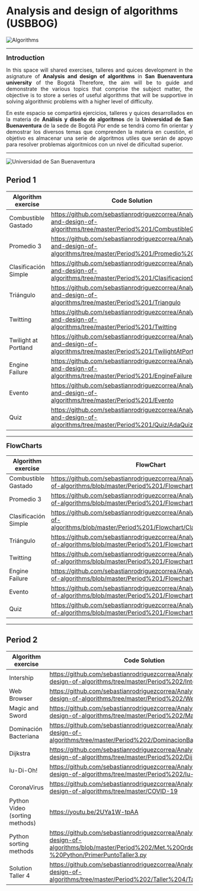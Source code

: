 # Analysis and design of algorithms (USBBOG)

![Algorithms](https://www.caracteristicas.co/wp-content/uploads/2018/08/Algoritmo-min-e1533652024302.jpg)

___

<span style = "font-size: 13pt">**Introduction**</span>

<p style = 'text-align: justify;'>
In this space will shared exercises, talleres and quices development in the asignature of <strong>Analysis and design of algorithms</strong> in <strong>San Buenaventura university</strong> of the Bogotá <https://www.usbbog.edu.co/> Therefore, the aim will be to guide and demonstrate the various topics that comprise the subject matter, the objective is to store a series of useful algorithms that will be supportive in solving algorithmic problems with a higher level of difficulty.</p> 

<p style = 'text-align: justify;'>
En este espacio se compartirá ejercicios, talleres y quices desarrollados en la materia de <strong>Análisis y diseño de algoritmos</strong> de la <strong>Universidad de San Buenaventura</strong> de la sede de Bogotá <https://www.usbbog.edu.co/> Por ende se tendrá como fin orientar y demostrar los diversos temas que comprenden la materia en cuestión, el objetivo es almacenar una serie de algoritmos utiles que serán de apoyo para resolver problemas algoritmicos con un nivel de dificultad superior.</p>

___

![Universidad de San Buenaventura](https://dachcolombia.com/wp-content/uploads/2017/07/7993_universidad-de-san-buenaventura.jpg)

## Period 1 
 
|Algorithm exercise|<center>Code Solution</center>|
|------------------|--------|
|Combustible Gastado|<https://github.com/sebastianrodriguezcorrea/Analysis-and-design-of-algorithms/tree/master/Period%201/CombustibleGastado>|
|Promedio 3|<https://github.com/sebastianrodriguezcorrea/Analysis-and-design-of-algorithms/tree/master/Period%201/Promedio%203>|
|Clasificación Simple|<https://github.com/sebastianrodriguezcorrea/Analysis-and-design-of-algorithms/tree/master/Period%201/ClasificacionSimple>|
|Triángulo|<https://github.com/sebastianrodriguezcorrea/Analysis-and-design-of-algorithms/tree/master/Period%201/Triangulo>|
|Twitting|<https://github.com/sebastianrodriguezcorrea/Analysis-and-design-of-algorithms/tree/master/Period%201/Twitting>|
|Twilight at Portland|<https://github.com/sebastianrodriguezcorrea/Analysis-and-design-of-algorithms/tree/master/Period%201/TwilightAtPortland>|
|Engine Failure|<https://github.com/sebastianrodriguezcorrea/Analysis-and-design-of-algorithms/tree/master/Period%201/EngineFailure>|
|Evento|<https://github.com/sebastianrodriguezcorrea/Analysis-and-design-of-algorithms/tree/master/Period%201/Evento>|
|Quiz|<https://github.com/sebastianrodriguezcorrea/Analysis-and-design-of-algorithms/tree/master/Period%201/Quiz/AdaQuiz>|

___

<span style = "font-size: 13pt">**FlowCharts**</span>

|Algorithm exercise|<center>FlowChart</center>|
|------------------|---------|
|Combustible Gastado|<https://github.com/sebastianrodriguezcorrea/Analysis-and-design-of-algorithms/blob/master/Period%201/Flowchart/Promedio3.jpg>|
|Promedio 3|<https://github.com/sebastianrodriguezcorrea/Analysis-and-design-of-algorithms/blob/master/Period%201/Flowchart/Promedio3.jpg>|
|Clasificación Simple|<https://github.com/sebastianrodriguezcorrea/Analysis-and-design-of-algorithms/blob/master/Period%201/Flowchart/ClasificacionSimple.jpg>|
|Triángulo|<https://github.com/sebastianrodriguezcorrea/Analysis-and-design-of-algorithms/blob/master/Period%201/Flowchart/Triangulo.jpg>|
|Twitting|<https://github.com/sebastianrodriguezcorrea/Analysis-and-design-of-algorithms/blob/master/Period%201/Flowchart/Twitting.jpg>|
|Engine Failure|<https://github.com/sebastianrodriguezcorrea/Analysis-and-design-of-algorithms/blob/master/Period%201/Flowchart/EngineFailure.jpg>|
|Evento|<https://github.com/sebastianrodriguezcorrea/Analysis-and-design-of-algorithms/blob/master/Period%201/Flowchart/EngineFailure.jpg>|
|Quiz|<https://github.com/sebastianrodriguezcorrea/Analysis-and-design-of-algorithms/blob/master/Period%201/Flowchart/adaQuiz.jpg>|

___

## Period 2

|Algorithm exercise|<center>Code Solution</center>|
|------------------|--------|
|Intership|<https://github.com/sebastianrodriguezcorrea/Analysis-and-design-of-algorithms/tree/master/Period%202/Internship>|
|Web Browser|<https://github.com/sebastianrodriguezcorrea/Analysis-and-design-of-algorithms/tree/master/Period%202/WebBrowser>|
|Magic and Sword|<https://github.com/sebastianrodriguezcorrea/Analysis-and-design-of-algorithms/tree/master/Period%202/MagicAndSword>|
|Dominación Bacteriana|<https://github.com/sebastianrodriguezcorrea/Analysis-and-design-of-algorithms/tree/master/Period%202/DominacionBacteriana>|
|Dijkstra|<https://github.com/sebastianrodriguezcorrea/Analysis-and-design-of-algorithms/tree/master/Period%202/Dijkstra>|
|Iu-Di-Oh!|<https://github.com/sebastianrodriguezcorrea/Analysis-and-design-of-algorithms/tree/master/Period%202/Iu-Di-Oh>|
|CoronaVirus|<https://github.com/sebastianrodriguezcorrea/Analysis-and-design-of-algorithms/tree/master/COVID-19>|
|Python Video (sorting methods)|<https://youtu.be/2UYa1W-tpAA>|
|Python sorting methods|<https://github.com/sebastianrodriguezcorrea/Analysis-and-design-of-algorithms/blob/master/Period%202/Met.%20Ordenamiento%20-%20Python/PrimerPuntoTaller3.py>|
|Solution Taller 4|<https://github.com/sebastianrodriguezcorrea/Analysis-and-design-of-algorithms/tree/master/Period%202/Taller%204/Taller4Analisis/src>|
